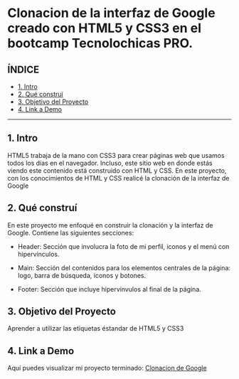 # Clonacion de la interfaz de Google creado con HTML5 y CSS3 en el bootcamp Tecnolochicas PRO.


## **ÍNDICE**

* [1. Intro](https://github.com/CrisDiEs91/Clonacion_google/edit/main/README.md#1-intro)
* [2. Qué construí](https://github.com/CrisDiEs91/Clonacion_google/edit/main/README.md#2-qu%C3%A9-constru%C3%AD)
* [3. Objetivo del Proyecto](https://github.com/CrisDiEs91/Clonacion_google/edit/main/README.md#3-objetivo-del-proyecto)
* [4. Link a Demo](https://github.com/CrisDiEs91/Clonacion_google/edit/main/README.md#4-link-a-demo)

****

## 1. Intro
HTML5 trabaja de la mano con CSS3 para crear páginas web que usamos todos los días en el navegador. Incluso, este sitio web en donde estás viendo este contenido está construido con HTML y CSS. En este proyecto, con los conocimientos de HTML y CSS realicé la clonación de la interfaz de Google

## 2. Qué construí
En este proyecto me enfoqué en construir la clonación y la interfaz de Google. 
Contiene las siguientes secciones:
* Header: Sección que involucra la foto de mi perfil, iconos y el menú con hipervínculos.

* Main: Sección del contenidos para los elementos centrales de la página: logo, barra de búsqueda, iconos y botones.

* Footer: Sección que incluye hipervínvulos al final de la página. 

## 3. Objetivo del Proyecto
Aprender a utilizar las etiquetas éstandar de HTML5 y CSS3

## 4. Link a Demo
Aquí puedes visualizar mi proyecto terminado: [Clonacion de Google](#)
